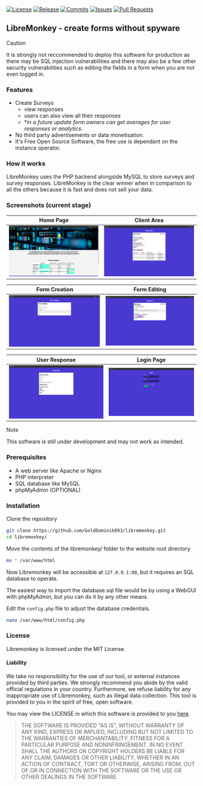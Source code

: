 [![License](https://img.shields.io/github/license/golddominik893/libremonkey?label=License&color=brightgreen&cacheSeconds=3600)](./LICENSE)
[![Release](https://img.shields.io/github/v/release/golddominik893/libremonkey?label=Release&color=brightgreen&cacheSeconds=3600)](https://github.com/golddominik893/libremonkey/releases/latest)
[![Commits](https://img.shields.io/github/commit-activity/y/golddominik893/libremonkey?color=red&label=commits)](https://github.com/golddominik893/libremonkey/commits)
[![Issues](https://img.shields.io/github/issues/golddominik893/libremonkey?color=important)](https://github.com/golddominik893/libremonkey/issues)
[![Pull Requests](https://img.shields.io/github/issues-pr/golddominik893/libremonkey?color=blueviolet)](https://github.com/golddominik893/libremonkey/pulls)

## LibreMonkey - create forms without spyware

> [!CAUTION]
> It is strongly not reccommended to deploy this software for production as there may be SQL injection vulnerabilities and there may also be a few other security vulnerabilities such as editing the fields in a form when you are not even logged in.

### Features

- Create Surveys
    - view responses
    - users can also view all their responses
    - **in a future update form owners can get averages for user responses or analytics.*
- No third party advertisements or data monetisation.
- It's Free Open Source Software, the free use is dependant on the instance operator.

### How it works

LibreMonkey uses the PHP backend alongside MySQL to store surveys and survey responses. LibreMonkey is the clear winner when in comparison to all the others because it is fast and does not sell your data.

### Screenshots (current stage)

| Home Page | Client Area |
|---|---|
| ![Home Page image](screenshots/home-page.png) | ![Client Area image](screenshots/client-area.png) |

| Form Creation | Form Editing |
|---|---|
| ![Form Creation image](screenshots/form-creation.png) | ![Form Editing image](screenshots/form-editing.png) |

| User Response | Login Page |
|---|---|
| ![User Response image](screenshots/user-response.png) | ![Login Page image](screenshots/login.png) |

> [!NOTE]
> This software is still under development and may not work as intended.

### Prerequisites

- A web server like Apache or Nginx
- PHP interpreter
- SQL database like MySQL
- phpMyAdmin (OPTIONAL) 

### Installation

Clone the repository

```bash
git clone https://github.com/GoldDominik893/libremonkey.git
cd libremonkey/
```

Move the contents of the libremonkey/ folder to the website root directory

```bash
mv * /var/www/html
```

Now Libremonkey will be accessible at `127.0.0.1:80`, but it requires an SQL database to operate.

The easiest way to import the database.sql file would be by using a WebGUI with phpMyAdmin, but you can do it by any other means.

Edit the `config.php` file to adjust the database credentials.

```bash
nano /var/www/html/config.php
```

### License

Libremonkey is licensed under the MIT License.

#### Liability

We take no responsibility for the use of our tool, or external instances
provided by third parties. We strongly recommend you abide by the valid
official regulations in your country. Furthermore, we refuse liability
for any inappropriate use of Libremonkey, such as illegal data collection.
This tool is provided to you in the spirit of free, open software.

You may view the LICENSE in which this software is provided to you [here](./LICENSE).

> THE SOFTWARE IS PROVIDED "AS IS", WITHOUT WARRANTY OF ANY KIND, EXPRESS OR
IMPLIED, INCLUDING BUT NOT LIMITED TO THE WARRANTIES OF MERCHANTABILITY,
FITNESS FOR A PARTICULAR PURPOSE AND NONINFRINGEMENT. IN NO EVENT SHALL THE
AUTHORS OR COPYRIGHT HOLDERS BE LIABLE FOR ANY CLAIM, DAMAGES OR OTHER
LIABILITY, WHETHER IN AN ACTION OF CONTRACT, TORT OR OTHERWISE, ARISING FROM,
OUT OF OR IN CONNECTION WITH THE SOFTWARE OR THE USE OR OTHER DEALINGS IN THE
SOFTWARE.
